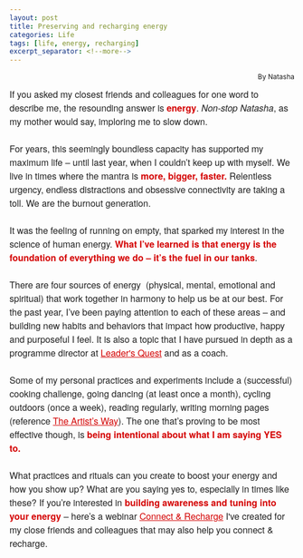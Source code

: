 ```yaml
---
layout: post
title: Preserving and recharging energy
categories: Life
tags: [life, energy, recharging]
excerpt_separator: <!--more-->
---
```

<p style="text-align:right; font-size: 12px;">  By Natasha</p>

<p style="margin: 10px 0;padding: 0;mso-line-height-rule: exactly;-ms-text-size-adjust: 100%;-webkit-text-size-adjust: 100%;color: #202020;font-family: 'Helvetica Neue', Helvetica, Arial, Verdana, sans-serif;font-size: 16px;line-height: 150%;text-align: left;"><span style="color:#202020"><span style="font-family:helvetica neue,helvetica,arial,verdana,sans-serif"><span style="font-size:16px">If you asked my closest friends and colleagues for one word to describe me, the resounding answer is </span></span></span><span style="color:#d40202"><span style="font-family:helvetica neue,helvetica,arial,verdana,sans-serif"><span style="font-size:16px"><strong>energy</strong></span></span></span><span style="color:#202020"><span style="font-family:helvetica neue,helvetica,arial,verdana,sans-serif"><span style="font-size:16px">. <em>Non-stop Natasha</em>, as my mother would say, imploring me to slow down.<br>
&nbsp;<br>
For years, this seemingly boundless capacity has supported my maximum life – until last year, when I couldn’t keep up with myself. We live in times where the mantra is </span></span></span><span style="color:#d40202"><span style="font-family:helvetica neue,helvetica,arial,verdana,sans-serif"><span style="font-size:16px"><strong>more, bigger, faster.</strong></span></span></span><span style="color:#202020"><span style="font-family:helvetica neue,helvetica,arial,verdana,sans-serif"><span style="font-size:16px"> Relentless urgency, endless distractions and obsessive connectivity are taking a toll. We are the burnout generation.<!--more--><br>
&nbsp;<br>
It was the feeling of running on empty, that sparked my interest in the science of human energy. </span></span></span><span style="color:#d40202"><span style="font-family:helvetica neue,helvetica,arial,verdana,sans-serif"><span style="font-size:16px"><strong>What I’ve learned is that energy is the foundation of everything we do – it’s the fuel in our tanks</strong></span></span></span><span style="color:#202020"><span style="font-family:helvetica neue,helvetica,arial,verdana,sans-serif"><span style="font-size:16px">. </span></span></span><br>
<br>
<span style="font-family:helvetica neue,helvetica,arial,verdana,sans-serif"><span style="font-size:16px">There are four sources of energy&nbsp; (physical, mental, emotional and spiritual) </span></span><span style="color:#202020"><span style="font-family:helvetica neue,helvetica,arial,verdana,sans-serif"><span style="font-size:16px">that work together in harmony to help us be at our best. For the past year, I’ve been paying attention to each of these areas – and building new habits and behaviors that impact how productive, happy and purposeful I feel. It is also a topic that I have pursued in depth as a programme director at <a href="https://leadersquest.org/" target="_blank" style="mso-line-height-rule: exactly;-ms-text-size-adjust: 100%;-webkit-text-size-adjust: 100%;color: #d40202;font-weight: normal;text-decoration: underline;">Leader's Quest</a> and as a coach.<br>
<br>
Some of my personal practices and experiments include a (successful) cooking challenge, going dancing (at least once a month), cycling outdoors (once a week), reading regularly, writing morning pages (reference <a href="https://juliacameronlive.com/basic-tools/" target="_blank" style="mso-line-height-rule: exactly;-ms-text-size-adjust: 100%;-webkit-text-size-adjust: 100%;color: #d40202;font-weight: normal;text-decoration: underline;">The Artist’s Way</a>). The one that’s proving to be most effective though, is</span></span></span><span style="color:#d40202"><span style="font-family:helvetica neue,helvetica,arial,verdana,sans-serif"><span style="font-size:16px"><strong> being intentional about what I am saying YES to.</strong></span></span></span><br>
<span style="color:#202020"><span style="font-family:helvetica neue,helvetica,arial,verdana,sans-serif"><span style="font-size:16px">&nbsp;<br>
What practices and rituals can you create to boost your energy and how you show up? What are you saying yes to, especially in times like these? If you’re interested in </span></span></span><span style="color:#d40202"><span style="font-family:helvetica neue,helvetica,arial,verdana,sans-serif"><span style="font-size:16px"><strong>building awareness and tuning into your energy</strong></span></span></span><span style="color:#202020"><span style="font-family:helvetica neue,helvetica,arial,verdana,sans-serif"><span style="font-size:16px"> – here’s a </span></span></span><span style="font-family:helvetica neue,helvetica,arial,verdana,sans-serif"><span style="font-size:16px">webinar</span></span><span style="color:#202020"><span style="font-family:helvetica neue,helvetica,arial,verdana,sans-serif"><span style="font-size:16px"> <a href="https://www.linkedin.com/feed/update/urn:li:activity:6644926416204988417/" target="_blank" style="mso-line-height-rule: exactly;-ms-text-size-adjust: 100%;-webkit-text-size-adjust: 100%;color: #d40202;font-weight: normal;text-decoration: underline;">Connect &amp; Recharge</a>&nbsp;I've created&nbsp;for my close friends and colleagues that may also help you connect &amp; recharge.</span></span></span><br>
&nbsp;</p>